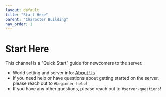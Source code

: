 ```yaml
---
layout: default
title: "Start Here"
parent: "Character Building"
nav_order: 1
---
```


# Start Here

This channel is a "Quick Start" guide for newcomers to the server.

- World setting and server info: [About Us](../../index.md)
- If you need help or have questions about getting started on the server, please reach out to `#beginner-help`!
- If you have any other questions, please reach out to `#server-questions`!
